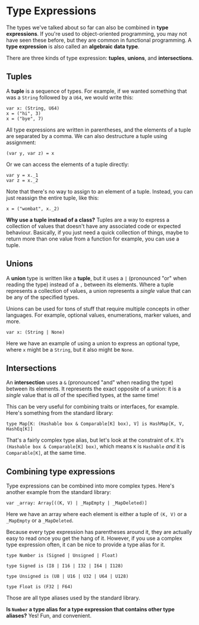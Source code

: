 # Type Expressions

The types we've talked about so far can also be combined in __type expressions__. If you're used to object-oriented programming, you may not have seen these before, but they are common in functional programming. A __type expression__ is also called an __algebraic data type__.

There are three kinds of type expression: __tuples__, __unions__, and __intersections__.

## Tuples

A __tuple__ is a sequence of types. For example, if we wanted something that was a `String` followed by a `U64`, we would write this:

```pony
var x: (String, U64)
x = ("hi", 3)
x = ("bye", 7)
```

All type expressions are written in parentheses, and the elements of a tuple are separated by a comma. We can also destructure a tuple using assignment:

```pony
(var y, var z) = x
```

Or we can access the elements of a tuple directly:

```pony
var y = x._1
var z = x._2
```

Note that there's no way to assign to an element of a tuple. Instead, you can just reassign the entire tuple, like this:

```pony
x = ("wombat", x._2)
```

__Why use a tuple instead of a class?__ Tuples are a way to express a collection of values that doesn't have any associated code or expected behaviour. Basically, if you just need a quick collection of things, maybe to return more than one value from a function for example, you can use a tuple.

## Unions

A __union__ type is written like a __tuple__, but it uses a `|` (pronounced "or" when reading the type) instead of a `,` between its elements. Where a tuple represents a collection of values, a union represents a _single_ value that can be any of the specified types.

Unions can be used for tons of stuff that require multiple concepts in other languages. For example, optional values, enumerations, marker values, and more.

```pony
var x: (String | None)
```

Here we have an example of using a union to express an optional type, where `x` might be a `String`, but it also might be `None`.

## Intersections

An __intersection__ uses a `&` (pronounced "and" when reading the type) between its elements. It represents the exact opposite of a union: it is a _single_ value that is _all_ of the specified types, at the same time!

This can be very useful for combining traits or interfaces, for example. Here's something from the standard library:

```pony
type Map[K: (Hashable box & Comparable[K] box), V] is HashMap[K, V, HashEq[K]]
```

That's a fairly complex type alias, but let's look at the constraint of `K`. It's `(Hashable box & Comparable[K] box)`, which means `K` is `Hashable` _and_ it is `Comparable[K]`, at the same time.

## Combining type expressions

Type expressions can be combined into more complex types. Here's another example from the standard library:

```pony
var _array: Array[((K, V) | _MapEmpty | _MapDeleted)]
```

Here we have an array where each element is either a tuple of `(K, V)` or a `_MapEmpty` or a `_MapDeleted`.

Because every type expression has parentheses around it, they are actually easy to read once you get the hang of it. However, if you use a complex type expression often, it can be nice to provide a type alias for it.

```pony
type Number is (Signed | Unsigned | Float)

type Signed is (I8 | I16 | I32 | I64 | I128)

type Unsigned is (U8 | U16 | U32 | U64 | U128)

type Float is (F32 | F64)
```

Those are all type aliases used by the standard library.

__Is `Number` a type alias for a type expression that contains other type aliases?__ Yes! Fun, and convenient.
